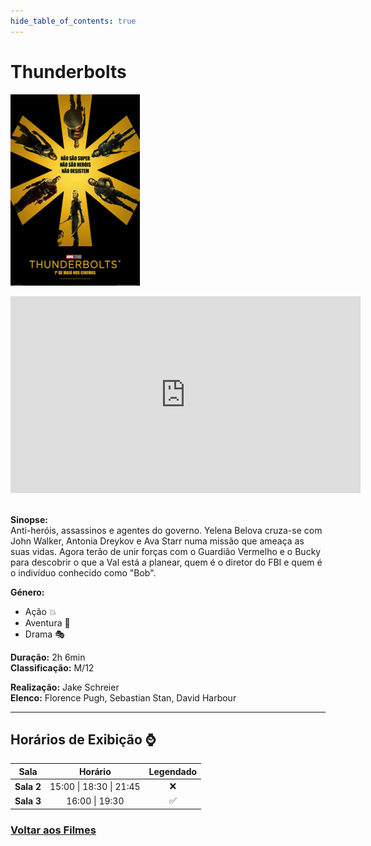 ```yaml
---
hide_table_of_contents: true
---
```


# Thunderbolts

![Thunderbolts](/img/thunderbolts_small.png) &nbsp;&nbsp;&nbsp;&nbsp;&nbsp;&nbsp;&nbsp;&nbsp;&nbsp;&nbsp;&nbsp;&nbsp;&nbsp;&nbsp;&nbsp;&nbsp;&nbsp;&nbsp;&nbsp;&nbsp;&nbsp;&nbsp;&nbsp;&nbsp;&nbsp;&nbsp;&nbsp;&nbsp;&nbsp;&nbsp;&nbsp;&nbsp;&nbsp;&nbsp;&nbsp;&nbsp;&nbsp;&nbsp;&nbsp;&nbsp;&nbsp;&nbsp;&nbsp;&nbsp;&nbsp;&nbsp;&nbsp;&nbsp;&nbsp;&nbsp;&nbsp;&nbsp;&nbsp;&nbsp;&nbsp;&nbsp;&nbsp;&nbsp;&nbsp;&nbsp;
<iframe width="560" height="315" src="https://www.youtube.com/embed/-sAOWhvheK8?si=f2f-Jo-sCL6T9yBw" title="YouTube video player" frameborder="0" allow="accelerometer; autoplay; clipboard-write; encrypted-media; gyroscope; picture-in-picture; web-share; fullscreen" referrerpolicy="strict-origin-when-cross-origin" allowfullscreen></iframe>&nbsp;

**Sinopse:**  
Anti-heróis, assassinos e agentes do governo. Yelena Belova cruza-se com John Walker, Antonia Dreykov e Ava Starr numa missão que ameaça as suas vidas. Agora terão de unir forças com o Guardião Vermelho e o Bucky para descobrir o que a Val está a planear, quem é o diretor do FBI e quem é o indivíduo conhecido como "Bob".

**Género:** 
- Ação :boom:
- Aventura :compass:
- Drama :performing_arts:

**Duração:** 2h 6min  
**Classificação:** M/12

**Realização:** Jake Schreier  
**Elenco:** Florence Pugh, Sebastian Stan, David Harbour

---

## Horários de Exibição :watch:

| Sala        | Horário                   | Legendado          |
|:-----------:|:-------------------------:|:------------------:|
| **Sala 2**  | 15:00 \| 18:30 \| 21:45   | :x:                |
| **Sala 3**  | 16:00 \| 19:30            | :white_check_mark: |

### [Voltar aos Filmes](/docs/filmes)